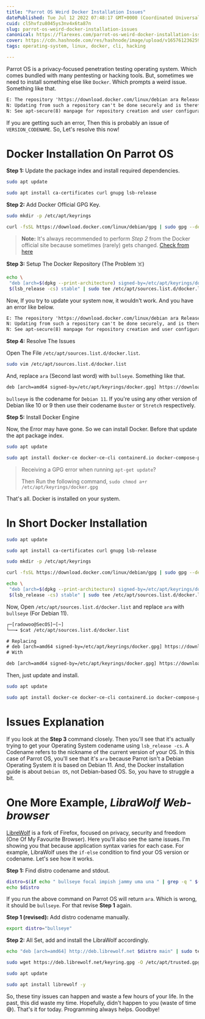 ```yaml
---
title: "Parrot OS Weird Docker Installation Issues"
datePublished: Tue Jul 12 2022 07:48:17 GMT+0000 (Coordinated Universal Time)
cuid: cl5hvfzu8045ys3nv4x6ta87n
slug: parrot-os-weird-docker-installation-issues
canonical: https://flarexes.com/parrot-os-weird-docker-installation-issues
cover: https://cdn.hashnode.com/res/hashnode/image/upload/v1657612362593/S356gPkkc.jpg
tags: operating-system, linux, docker, cli, hacking

---
```


Parrot OS is a privacy-focused penetration testing operating system. Which comes bundled with many pentesting or hacking tools. But, sometimes we need to install something else like `Docker`. Which prompts a weird issue. Something like that.

```txt
E: The repository 'https://download.docker.com/linux/debian ara Release' does not have a Release file.
N: Updating from such a repository can't be done securely and is therefore disabled by default.
N: See apt-secure(8) manpage for repository creation and user configuration details.
```
If you are getting such an error, Then this is probably an issue of `VERSION_CODENAME`. So, Let's resolve this now!

# Docker Installation On Parrot OS

**Step 1:** Update the package index and install required dependencies.

```bash
sudo apt update
```

```bash
sudo apt install ca-certificates curl gnupg lsb-release
```

**Step 2:** Add Docker Official GPG Key.

```bash
sudo mkdir -p /etc/apt/keyrings

curl -fsSL https://download.docker.com/linux/debian/gpg | sudo gpg --dearmor -o /etc/apt/keyrings/docker.gpg
```

> **Note:** It's always recommended to perform *Step 2* from the Docker official site because sometimes (rarely) gets changed. [Check from here](https://docs.docker.com/engine/install/debian/)

**Step 3:** Setup The Docker Repository (The Problem ☠️)

```bash
echo \
 "deb [arch=$(dpkg --print-architecture) signed-by=/etc/apt/keyrings/docker.gpg] https://download.docker.com/linux/debian \
 $(lsb_release -cs) stable" | sudo tee /etc/apt/sources.list.d/docker.list > /dev/null
```

Now, If you try to update your system now, it wouldn't work. And you have an error like below.

```txt
E: The repository 'https://download.docker.com/linux/debian ara Release' does not have a Release file.
N: Updating from such a repository can't be done securely, and is therefore disabled by default.
N: See apt-secure(8) manpage for repository creation and user configuration details.
```

**Step 4:** Resolve The Issues

Open The File `/etc/apt/sources.list.d/docker.list`.

```bash
sudo vim /etc/apt/sources.list.d/docker.list
```

And, replace `ara` (Second last word) with `bullseye`. Something like that.

```txt
deb [arch=amd64 signed-by=/etc/apt/keyrings/docker.gpg] https://download.docker.com/linux/debian bullseye stable
```

`bullseye` is the codename for `Debian 11`. If you're using any other version of Debian like 10 or 9 then use their codename `Buster` or `Stretch` respectively.

**Step 5:** Install Docker Engine

Now, the Error may have gone. So we can install Docker. Before that update the apt package index.

```bash
sudo apt update
```

```bash
sudo apt install docker-ce docker-ce-cli containerd.io docker-compose-plugin
```

> Receiving a GPG error when running `apt-get update`?
>
> Then Run the following command, `sudo chmod a+r /etc/apt/keyrings/docker.gpg`

That's all. Docker is installed on your system.

# In Short Docker Installation
```bash
sudo apt update

sudo apt install ca-certificates curl gnupg lsb-release

sudo mkdir -p /etc/apt/keyrings

curl -fsSL https://download.docker.com/linux/debian/gpg | sudo gpg --dearmor -o /etc/apt/keyrings/docker.gpg

echo \
 "deb [arch=$(dpkg --print-architecture) signed-by=/etc/apt/keyrings/docker.gpg] https://download.docker.com/linux/debian \
 $(lsb_release -cs) stable" | sudo tee /etc/apt/sources.list.d/docker.list > /dev/null
```

Now, Open `/etc/apt/sources.list.d/docker.list` and replace `ara` with `bullseye` (For Debian 11).

```txt
┌─[radowoo@SecOS]─[~]
└──╼ $cat /etc/apt/sources.list.d/docker.list

# Replacing
# deb [arch=amd64 signed-by=/etc/apt/keyrings/docker.gpg] https://download.docker.com/linux/debian ara stable
# With

deb [arch=amd64 signed-by=/etc/apt/keyrings/docker.gpg] https://download.docker.com/linux/debian bullseye stable
```

Then, just update and install.

```bash
sudo apt update

sudo apt install docker-ce docker-ce-cli containerd.io docker-compose-plugin
```

# Issues Explanation
If you look at the **Step 3** command closely. Then you'll see that it's actually trying to get your Operating System codename using `lsb_release -cs`. A Codename refers to the nickname of the current version of your OS. In this case of Parrot OS, you'll see that it's `ara` because Parrot isn't a Debian Operating System it is based on Debian 11. And, the Docker installation guide is about `Debian OS`, not Debian-based OS. So, you have to struggle a bit.

# One More Example, ***LibraWolf Web-browser***
[LibreWolf](https://librewolf.net/) is a fork of Firefox, focused on privacy, security and freedom (One Of My Favourite Browser). Here you'll also see the same issues. I'm showing you that because application syntax varies for each case. For example, LibraWolf uses the `if-else` condition to find your OS version or codename. Let's see how it works.

**Step 1:** Find distro codename and stdout.
```bash
distro=$(if echo " bullseye focal impish jammy uma una " | grep -q " $(lsb_release -sc) "; then echo $(lsb_release -sc); else echo focal; fi)
echo $distro
```
If you run the above command on Parrot OS will return `ara`. Which is wrong, it should be `bullseye`. For that revise **Step 1** again.

**Step 1 (revised):** Add distro codename manually.
```bash
export distro="bullseye"
```

**Step 2:** All Set, add and install the LibraWolf accordingly.
```bash
echo "deb [arch=amd64] http://deb.librewolf.net $distro main" | sudo tee /etc/apt/sources.list.d/librewolf.list

sudo wget https://deb.librewolf.net/keyring.gpg -O /etc/apt/trusted.gpg.d/librewolf.gpg

sudo apt update

sudo apt install librewolf -y
```

So, these tiny issues can happen and waste a few hours of your life. In the past, this did waste my time. Hopefully, didn't happen to you (waste of time 😅). That's it for today. Programming always helps. Goodbye!